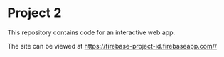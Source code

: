 # Project 2

This repository contains code for an interactive web app.

The site can be viewed at <https://firebase-project-id.firebaseapp.com//>

